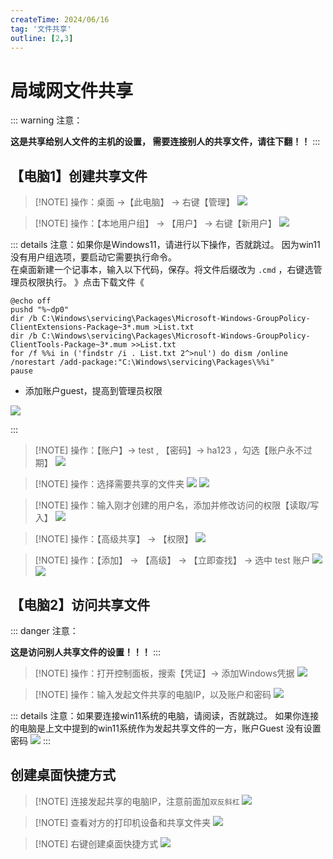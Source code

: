 ```yaml
---
createTime: 2024/06/16
tag: '文件共享'
outline: [2,3]
---
```



# 局域网文件共享

::: warning 注意：

**这是共享给别人文件的主机的设置， 需要连接别人的共享文件，请往下翻！！**
:::

## 【电脑1】创建共享文件

> [!NOTE] 操作：桌面 ->【此电脑】 -> 右键【管理】
> <img src="https://gitee.com/zhangjunjiee/article-images/raw/master/images/202406132317870.png"/>

> [!NOTE] 操作：【本地用户组】 -> 【用户】 -> 右键【新用户】
> <img src="https://gitee.com/zhangjunjiee/article-images/raw/master/images/202406161345317.png"/>


::: details 注意：如果你是Windows11，请进行以下操作，否就跳过。
因为win11没有用户组选项，要启动它需要执行命令。
<br/>
在桌面新建一个记事本，输入以下代码，保存。将文件后缀改为 `.cmd` ，右键选管理员权限执行。  》点击下载文件《
```sh:no-line-numbers
@echo off
pushd "%~dp0"
dir /b C:\Windows\servicing\Packages\Microsoft-Windows-GroupPolicy-ClientExtensions-Package~3*.mum >List.txt
dir /b C:\Windows\servicing\Packages\Microsoft-Windows-GroupPolicy-ClientTools-Package~3*.mum >>List.txt
for /f %%i in ('findstr /i . List.txt 2^>nul') do dism /online /norestart /add-package:"C:\Windows\servicing\Packages\%%i"
pause
```

- 添加账户guest，提高到管理员权限

<img src="https://gitee.com/zhangjunjiee/article-images/raw/master/images/202406161449887.png"/>

:::




> [!NOTE] 操作：【账户】-> test , 【密码】-> ha123 ，勾选【账户永不过期】
> <img src="https://gitee.com/zhangjunjiee/article-images/raw/master/images/202406161346780.png"/>


> [!NOTE] 操作：选择需要共享的文件夹
> <img src="https://gitee.com/zhangjunjiee/article-images/raw/master/images/202406161359127.png"/>
> <img src="https://gitee.com/zhangjunjiee/article-images/raw/master/images/202406161423301.png"/>

> [!NOTE] 操作：输入刚才创建的用户名，添加并修改访问的权限【读取/写入】
> <img src="https://gitee.com/zhangjunjiee/article-images/raw/master/images/202406161356963.png"/>

> [!NOTE] 操作：【高级共享】 -> 【权限】
> <img src="https://gitee.com/zhangjunjiee/article-images/raw/master/images/202406161505959.png"/>

> [!NOTE] 操作：【添加】 -> 【高级】 -> 【立即查找】 -> 选中 test 账户
> <img src="https://gitee.com/zhangjunjiee/article-images/raw/master/images/202406161435280.png"/>
> <img src="https://gitee.com/zhangjunjiee/article-images/raw/master/images/202406161438552.png"/>





## 【电脑2】访问共享文件

::: danger 注意：

**这是访问别人共享文件的设置！！！**
:::

> [!NOTE] 操作：打开控制面板，搜索【凭证】-> 添加Windows凭据
> <img src="https://gitee.com/zhangjunjiee/article-images/raw/master/images/202406132321766.png"/>

> [!NOTE] 操作：输入发起文件共享的电脑IP，以及账户和密码
> <img src="https://gitee.com/zhangjunjiee/article-images/raw/master/images/202406161408294.png"/>

::: details 注意：如果要连接win11系统的电脑，请阅读，否就跳过。
如果你连接的电脑是上文中提到的win11系统作为发起共享文件的一方，账户Guest 没有设置密码
<img src="https://gitee.com/zhangjunjiee/article-images/raw/master/images/202406161456881.png"/>
:::

## 创建桌面快捷方式

> [!NOTE] 连接发起共享的电脑IP，注意前面加`双反斜杠`
> <img src="https://gitee.com/zhangjunjiee/article-images/raw/master/images/202406161459076.png"/>

> [!NOTE] 查看对方的打印机设备和共享文件夹
> <img src="https://gitee.com/zhangjunjiee/article-images/raw/master/images/202406132323863.png"/>

> [!NOTE] 右键创建桌面快捷方式
> <img src="https://gitee.com/zhangjunjiee/article-images/raw/master/images/202406132323677.png"/>
